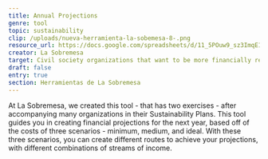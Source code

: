 ```yaml
---
title: Annual Projections
genre: tool
topic: sustainability
clip: /uploads/nueva-herramienta-la-sobemesa-8-.png
resource_url: https://docs.google.com/spreadsheets/d/11_5POuw9_sz3ImqE1W2ZykLI9gRocR7zq7GAsTNylk4/edit#gid=626252855
creator: La Sobremesa
target: Civil society organizations that want to be more financially resilient.
draft: false
entry: true
section: Herramientas de La Sobremesa
---
```

<!--StartFragment-->

At La Sobremesa, we created this tool - that has two exercises - after accompanying many organizations in their Sustainability Plans. This tool guides you in creating financial projections for the next year, based off of the costs of three scenarios - minimum, medium, and ideal. With these three scenarios, you can create different routes to achieve your projections, with different combinations of streams of income.

<!--EndFragment-->